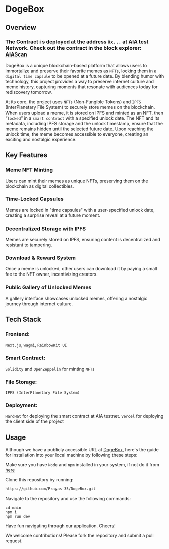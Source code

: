 # DogeBox

## Overview

### The Contract i s deployed at the address `0x...` at AIA test Network. Check out the contract in the block explorer: [AIAScan]() 
DogeBox is a unique blockchain-based platform that allows users to immortalize and preserve their favorite memes as `NFTs`, locking them in a `digital time capsule` to be opened at a future date. By blending humor with technology, this project provides a way to preserve internet culture and meme history, capturing moments that resonate with audiences today for rediscovery tomorrow.

At its core, the project uses `NFTs` (Non-Fungible Tokens) and `IPFS` (InterPlanetary File System) to securely store memes on the blockchain. When users upload a meme, it is stored on IPFS and minted as an NFT, then “`locked`” in a `smart contract` with a specified unlock date. The NFT and its metadata, including IPFS storage and the unlock timestamp, ensure that the meme remains hidden until the selected future date. Upon reaching the unlock time, the meme becomes accessible to everyone, creating an exciting and nostalgic experience.

## Key Features
### Meme NFT Minting

Users can mint their memes as unique NFTs, preserving them on the blockchain as digital collectibles.

### Time-Locked Capsules
Memes are locked in "time capsules" with a user-specified unlock date, creating a surprise reveal at a future moment.

### Decentralized Storage with IPFS
 Memes are securely stored on IPFS, ensuring content is decentralized and resistant to tampering.

### Download & Reward System
Once a meme is unlocked, other users can download it by paying a small fee to the NFT owner, incentivizing creators.

### Public Gallery of Unlocked Memes
A gallery interface showcases unlocked memes, offering a nostalgic journey through internet culture.

## Tech Stack
### Frontend:
`Next.js`, `wagmi`, `RainbowKit UI`

### Smart Contract:
`Solidity` and `OpenZeppelin` for minting `NFTs`

### File Storage:
`IPFS (InterPlanetary File System)`

### Deployment:
`HardHat` for deploying the smart contract at AIA testnet. `Vercel` for deploying the client side of the project

## Usage
Although we have a publicly accessible URL at [DogeBox](https://doge-box.vercel.app), here's the guide for installation into your local machine by following these steps:

Make sure you have `Node` and `npm` installed in your system, if not do it from [here](https://nodejs.org/en/download/prebuilt-installer)

Clone this repository by running:
```
https://github.com/Prayas-35/DogeBox.git
```

Navigate to the repository and use the following commands:

```
cd main
npm i
npm run dev
```
Have fun navigating through our application. Cheers!

We welcome contributions! Please fork the repository and submit a pull request.